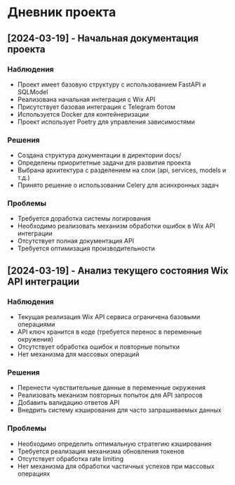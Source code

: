 # Дневник проекта

## [2024-03-19] - Начальная документация проекта

### Наблюдения
- Проект имеет базовую структуру с использованием FastAPI и SQLModel
- Реализована начальная интеграция с Wix API
- Присутствует базовая интеграция с Telegram ботом
- Используется Docker для контейнеризации
- Проект использует Poetry для управления зависимостями

### Решения
- Создана структура документации в директории docs/
- Определены приоритетные задачи для развития проекта
- Выбрана архитектура с разделением на слои (api, services, models и т.д.)
- Принято решение о использовании Celery для асинхронных задач

### Проблемы
- Требуется доработка системы логирования
- Необходимо реализовать механизм обработки ошибок в Wix API интеграции
- Отсутствует полная документация API
- Требуется оптимизация производительности

## [2024-03-19] - Анализ текущего состояния Wix API интеграции

### Наблюдения
- Текущая реализация Wix API сервиса ограничена базовыми операциями
- API ключ хранится в коде (требуется перенос в переменные окружения)
- Отсутствует обработка ошибок и повторные попытки
- Нет механизма для массовых операций

### Решения
- Перенести чувствительные данные в переменные окружения
- Реализовать механизм повторных попыток для API запросов
- Добавить валидацию ответов API
- Внедрить систему кэширования для часто запрашиваемых данных

### Проблемы
- Необходимо определить оптимальную стратегию кэширования
- Требуется реализация механизма обновления токенов
- Отсутствует обработка rate limiting
- Нет механизма для обработки частичных успехов при массовых операциях 